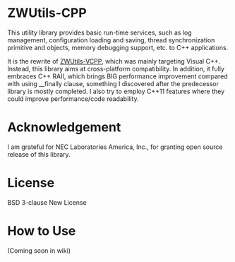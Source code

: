 # ZWUtils-CPP
This utility library provides basic run-time services, such as log management, configuration loading and saving, thread synchronization primitive and objects, memory debugging support, etc. to C++ applications.

It is the rewrite of [ZWUtils-VCPP](https://github.com/Adam5Wu/ZWUtils-VCPP), which was mainly targeting Visual C++. Instead, this library aims at cross-platform compatibility. In addition, it fully embraces C++ RAII, which brings BIG performance improvement compared with using __finally clause, something I discovered after the predecessor library is mostly completed. I also try to employ C++11 features where they could improve performance/code readability.

# Acknowledgement
I am grateful for NEC Laboratories America, Inc., for granting open source release of this library.

# License
BSD 3-clause New License

# How to Use
(Coming soon in wiki)
